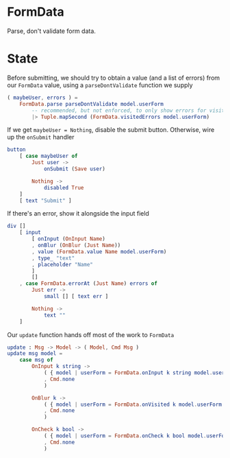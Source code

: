# FormData

Parse, don't validate form data.

# State

Before submitting, we should try to obtain a value (and a list of errors) from our `FormData`
value, using a `parseDontValidate` function we supply

```elm
( maybeUser, errors ) =
    FormData.parse parseDontValidate model.userForm
        -- recommended, but not enforced, to only show errors for visited fields
        |> Tuple.mapSecond (FormData.visitedErrors model.userForm)
```

If we get `maybeUser = Nothing`, disable the submit button. Otherwise, wire up the `onSubmit` handler

```elm
button
    [ case maybeUser of
        Just user ->
            onSubmit (Save user)

        Nothing ->
            disabled True
    ]
    [ text "Submit" ]
```

If there's an error, show it alongside the input field

```elm
div []
    [ input
        [ onInput (OnInput Name)
        , onBlur (OnBlur (Just Name))
        , value (FormData.value Name model.userForm)
        , type_ "text"
        , placeholder "Name"
        ]
        []
    , case FormData.errorAt (Just Name) errors of
        Just err ->
            small [] [ text err ]

        Nothing ->
            text ""
    ]
```

Our `update` function hands off most of the work to `FormData`

```elm
update : Msg -> Model -> ( Model, Cmd Msg )
update msg model =
    case msg of
        OnInput k string ->
            ( { model | userForm = FormData.onInput k string model.userForm }
            , Cmd.none
            )

        OnBlur k ->
            ( { model | userForm = FormData.onVisited k model.userForm }
            , Cmd.none
            )

        OnCheck k bool ->
            ( { model | userForm = FormData.onCheck k bool model.userForm }
            , Cmd.none
            )
```
